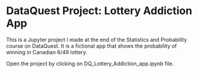 # DataQuest Project: Lottery Addiction App
This is a Jupyter project I made at the end of the Statistics and Probability course on DataQuest.
It is a fictional app that shows the probability of winning in Canadian 6/49 lottery.

Open the project by clicking on DQ_Lottery_Addiction_app.ipynb file.

